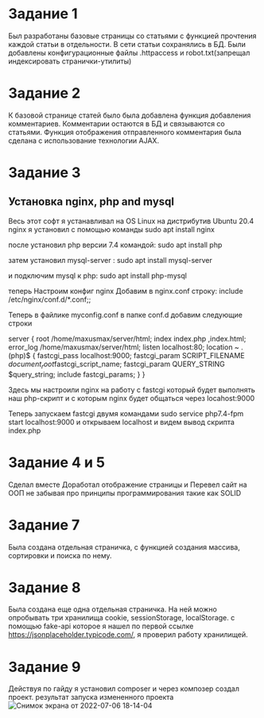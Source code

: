 # Задание 1
  Был разработаны базовые страницы со статьями с функцией
  прочтения каждой статьи в отдельности. В сети статьи сохранялись в БД.
  Были добавлены конфигурационные файлы .httpaccess и robot.txt(запрещал индексировать странички-утилиты)

# Задание 2
  К базовой странице статей было была добавлена функция добавления комментариев.
  Комментарии остаются в БД и связываются со статьями.
  Функция отображения отправленного комментария была сделана с использование технологии  AJAX.

# Задание 3
## Установка nginx, php and mysql
Весь этот софт я устанавливал на OS Linux  на дистрибутив  Ubuntu 20.4
nginx я установил с помощью команды 
sudo apt install  nginx

после установил php версии 7.4 командой:
sudo apt install php

затем установил mysql-server :
sudo apt install mysql-server

и подключим mysql к php:
sudo apt install php-mysql

теперь 
Настроим конфиг nginx 
Добавим в nginx.conf строку:
include /etc/nginx/conf.d/\*.conf;;

Теперь в файлике  myconfig.conf в папке conf.d  добавим следующие строки


server {
  root /home/maxusmax/server/html;
  index index.php ,index.html;
  error_log /home/maxusmax/server/html;
  listen localhost:80;
  location  ~ \.(php)$ {
    fastcgi_pass localhost:9000;
    fastcgi_param SCRIPT_FILENAME $document_root$fastcgi_script_name;
    fastcgi_param QUERY_STRING $query_string;
    include fastcgi_params;
  }
}

Здесь мы настроили nginx на работу с fastcgi который будет выполнять наш php-скрипт 
и с которым nginx будет общаться через locahost:9000

Теперь запускаем  fastcgi двумя командами
sudo service php7.4-fpm start localhost:9000
и открываем localhost 
и видем вывод скрипта index.php

# Задание 4 и 5
Сделал вместе
Доработал отображение страницы
и Перевел  сайт на ООП не забывая про принципы 
программирования такие как SOLID 

# Задание 7
Была создана отдельная страничка,
с функцией создания массива, сортировки и поиска по нему.

# Задание 8
Была создана еще одна  отдельная страничка.
На ней  можно опробывать три хранилища cookie, sessionStorage, localStorage.
с помощью fake-api которое я нашел по первой ссылке https://jsonplaceholder.typicode.com/, 
я проверил работу хранилищей.
# Задание 9
Действуя по гайду  я установил composer
и через композер создал проект.
результат запуска измененного проекта![Снимок экрана от 2022-07-06 18-14-04](https://user-images.githubusercontent.com/79931339/177584553-a3b482e5-ba35-4d87-bfdc-b80725318b99.png)
 

  
